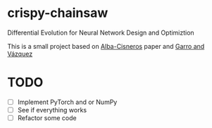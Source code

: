 # crispy-chainsaw
Differential Evolution for Neural Network Design and Optimiztion

This is a small project based on [Alba-Cisneros](https://link.springer.com/chapter/10.1007/978-3-030-35445-9_31) 
paper and [Garro and Vázquez](https://www.hindawi.com/journals/cin/2015/369298/)

# TODO
- [ ] Implement PyTorch and or NumPy
- [ ] See if everything works
- [ ] Refactor some code
